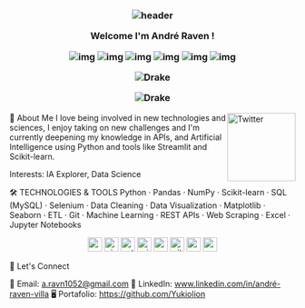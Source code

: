<h3 align="center">
  
  ![header](https://user-images.githubusercontent.com/59575502/127335491-fdba1874-e943-4d3c-ab8c-678ffe22f8b8.png)
  
  Welcome I'm André Raven !
  
![img](https://custom-icon-badges.herokuapp.com/badge/Repo-blue.svg?logo=repo)
![img](https://custom-icon-badges.herokuapp.com/badge/Star-yellow.svg?logo=star)
![img](https://custom-icon-badges.herokuapp.com/badge/Issue-red.svg?logo=issue)
![img](https://custom-icon-badges.herokuapp.com/badge/Fork-orange.svg?logo=fork)
![img](https://custom-icon-badges.herokuapp.com/badge/Commit-green.svg?logo=commit)
![img](https://custom-icon-badges.herokuapp.com/badge/Pull%20Request-purple.svg?logo=pr)

<!-- Texto animado línea 1 -->
<p align="center">
  <img src="https://readme-typing-svg.herokuapp.com?color=FF0000&center=true&vCenter=true&height=30&lines=Be+ashamed+to+die+until+you" alt="Drake" />
</p>

<!-- Texto animado línea 2 -->
<p align="center">
  <img src="https://readme-typing-svg.herokuapp.com?color=FF0000&center=true&vCenter=true&height=30&lines=have+won+some+victory+for+humanity." alt="Drake" />
</p>

  </h3>
  <a href="https://www.linkedin.com/in/andré-raven-villa/" target="_blank"><img src="https://user-images.githubusercontent.com/59575502/127343867-952c0121-c592-435d-8085-dc54b6ea6517.png" height="120px" width="120px" alt="Twitter" align="right"></a>

🚀 About Me
I love being involved in new technologies and sciences, I enjoy taking on new challenges and I'm currently deepening my knowledge in APIs, and Artificial Intelligence using Python and tools like Streamlit and Scikit-learn.

Interests: IA Explorer, Data Science

🛠️ TECHNOLOGIES & TOOLS
Python · Pandas · NumPy · Scikit-learn · SQL (MySQL) · Selenium · Data Cleaning ·
Data Visualization · Matplotlib · Seaborn · ETL · Git · Machine Learning · REST APIs
· Web Scraping · Excel · Jupyter Notebooks


<p align="center">
<img src="https://user-images.githubusercontent.com/59575502/127426751-01af6b81-3523-47d2-95b8-6166f9c3c3aa.png" alt="c++" width="25" height="25" />
<img src="https://user-images.githubusercontent.com/59575502/127427979-7eddf4e0-1d7e-4735-8564-6a0f641130d6.png" alt="visualstudio" width="25" height="25" />
<img src="https://user-images.githubusercontent.com/59575502/127426759-a687aa90-d647-46c9-86f7-c8e948f8095e.png" alt="python" width="25" height="25" />
<img src="https://user-images.githubusercontent.com/59575502/127427981-bfaa39a1-bce1-4f63-85c4-f61f14f39f46.png" alt="windows" width="25" height="25" />
<img src="https://user-images.githubusercontent.com/59575502/127428630-7563c6a0-4ce4-4b21-9473-b7c2b149f3c4.png" alt="mysql" width="25" height="25" />
<img src="https://user-images.githubusercontent.com/59575502/127427975-18b027b4-dc7f-4616-b9b4-42019b54e8db.png" alt="git" width="25" height="25" />
<img src="https://user-images.githubusercontent.com/59575502/127427980-4b5ba4cf-daee-474f-a500-872181ccc470.png" alt="vscode" width="25" height="25" />
<img src="https://user-images.githubusercontent.com/59575502/127426760-7a199e4d-b13d-4da3-8df1-f3c07713d8ff.png" alt="r" width="25" height="25" />
</p>

🤝 Let's Connect


📧 Email: a.ravn1052@gmail.com
💼 LinkedIn: www.linkedin.com/in/andré-raven-villa
🖥️ Portafolio: https://github.com/Yukiolion

